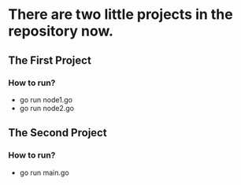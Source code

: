 # There are two little projects in the repository now.

## The First Project
### How to run?

- go run node1.go
- go run node2.go

## The Second Project

### How to run?

- go run main.go
